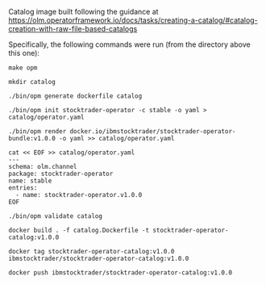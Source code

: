 Catalog image built following the guidance at 
https://olm.operatorframework.io/docs/tasks/creating-a-catalog/#catalog-creation-with-raw-file-based-catalogs

Specifically, the following commands were run (from the directory above this one):
```
make opm

mkdir catalog

./bin/opm generate dockerfile catalog

./bin/opm init stocktrader-operator -c stable -o yaml > catalog/operator.yaml

./bin/opm render docker.io/ibmstocktrader/stocktrader-operator-bundle:v1.0.0 -o yaml >> catalog/operator.yaml

cat << EOF >> catalog/operator.yaml
---
schema: olm.channel
package: stocktrader-operator
name: stable
entries:
  - name: stocktrader-operator.v1.0.0
EOF

./bin/opm validate catalog

docker build . -f catalog.Dockerfile -t stocktrader-operator-catalog:v1.0.0

docker tag stocktrader-operator-catalog:v1.0.0 ibmstocktrader/stocktrader-operator-catalog:v1.0.0

docker push ibmstocktrader/stocktrader-operator-catalog:v1.0.0
```
